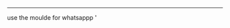 ---------
use the moulde for whatsappp '<script type="module">
        import { createWhatsAppWidget, injectStyles, loadExternalLibraries } from './WhatsAppWidget.js';

        // Load necessary external libraries
        loadExternalLibraries();

        // Inject required styles for the widget
        injectStyles();

        // Create the WhatsApp widget with your phone number
        createWhatsAppWidget('1234567890'); // Replace with your phone number
    </script>'
----------------------------------------------------------------------------------------------------------------------------
Use the Instagram moulde like ![image](https://github.com/user-attachments/assets/82ebf51e-b9c2-406a-937e-523fe3143836)
---------------------------------------------------------------------------------------------------------------------------
